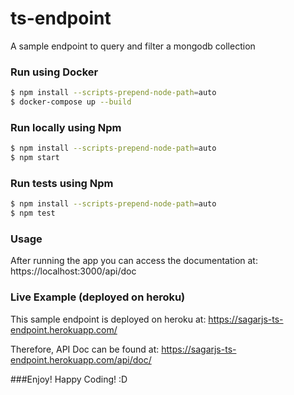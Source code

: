 # ts-endpoint
A sample endpoint to query and filter a mongodb collection

### Run using Docker
```bash
$ npm install --scripts-prepend-node-path=auto
$ docker-compose up --build
``` 

### Run locally using Npm
```bash
$ npm install --scripts-prepend-node-path=auto
$ npm start
```

### Run tests using Npm
```bash
$ npm install --scripts-prepend-node-path=auto
$ npm test
``` 

### Usage
After running the app you can access the documentation at: https://localhost:3000/api/doc 

### Live Example (deployed on heroku)
This sample endpoint is deployed on heroku at:
https://sagarjs-ts-endpoint.herokuapp.com/

Therefore, API Doc can be found at:
https://sagarjs-ts-endpoint.herokuapp.com/api/doc/

###Enjoy!
Happy Coding! :D